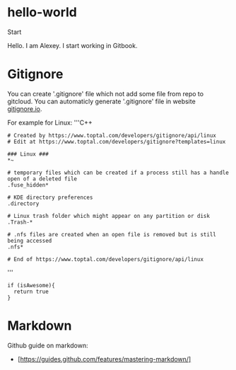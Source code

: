 # hello-world
Start

Hello.
I am Alexey. I start working in Gitbook.

# Gitignore
You can create '.gitignore' file which not add some file from repo to gitcloud.
You can automaticly generate '.gitignore' file in website [gitignore.io](https://www.toptal.com/developers/gitignore).

For example for Linux:
'''C++

    # Created by https://www.toptal.com/developers/gitignore/api/linux
    # Edit at https://www.toptal.com/developers/gitignore?templates=linux

    ### Linux ###
    *~

    # temporary files which can be created if a process still has a handle open of a deleted file
    .fuse_hidden*

    # KDE directory preferences
    .directory

    # Linux trash folder which might appear on any partition or disk
    .Trash-*

    # .nfs files are created when an open file is removed but is still being accessed
    .nfs*

    # End of https://www.toptal.com/developers/gitignore/api/linux

'''

```
if (isAwesome){
  return true
}
```

# Markdown
Github guide on markdown:
* [https://guides.github.com/features/mastering-markdown/]
